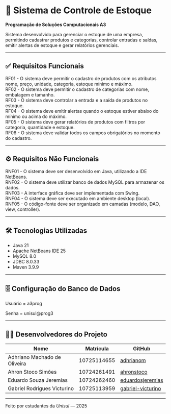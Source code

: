 # 🧾 Sistema de Controle de Estoque
<strong>Programação de Soluções Computacionais A3</strong>


Sistema desenvolvido para gerenciar o estoque de uma empresa, permitindo cadastrar produtos e categorias, controlar entradas e saídas, emitir alertas de estoque e gerar relatórios gerenciais.

---

## ✅ Requisitos Funcionais

RF01 - O sistema deve permitir o cadastro de produtos com os atributos nome, preço, unidade, categoria, estoque mínimo e máximo.  
RF02 - O sistema deve permitir o cadastro de categorias com nome, embalagem e tamanho.  
RF03 - O sistema deve controlar a entrada e a saída de produtos no estoque.  
RF04 - O sistema deve emitir alertas quando o estoque estiver abaixo do mínimo ou acima do máximo.  
RF05 - O sistema deve gerar relatórios de produtos com filtros por categoria, quantidade e estoque.  
RF06 - O sistema deve validar todos os campos obrigatórios no momento do cadastro.

---

## ⚙ Requisitos Não Funcionais

RNF01 - O sistema deve ser desenvolvido em Java, utilizando a IDE NetBeans.  
RNF02 - O sistema deve utilizar banco de dados MySQL para armazenar os dados.  
RNF03 - A interface gráfica deve ser implementada com Swing.  
RNF04 - O sistema deve ser executado em ambiente desktop (local).  
RNF05 - O código-fonte deve ser organizado em camadas (modelo, DAO, view, controller).

---

## 🛠 Tecnologias Utilizadas

- Java 21  
- Apache NetBeans IDE 25  
- MySQL 8.0
- JDBC 8.0.33
- Maven 3.9.9 

---

## 🗄 Configuração do Banco de Dados

Usuário = a3prog 

Senha = unisul@prog3

---

## 👨‍💻 Desenvolvedores do Projeto

| Nome                          | Matrícula      | GitHub                     |
|-------------------------------|----------------|----------------------------|
| Adhriano Machado de Oliveira | 10725114655    | [adhrianom](https://github.com/adhrianom) |
| Ahron Stoco Simões           | 10724261491    | [ahronstoco](https://github.com/ahronstoco) |
| Eduardo Souza Jeremias       | 10724262460    | [eduardosjeremias](https://github.com/eduardosjeremias) |
| Gabriel Rodrigues Victurino  | 10725113959    | [gabriel-victurino](https://github.com/gabriel-victurino) |

---

Feito por estudantes da *Unisul* — 2025

